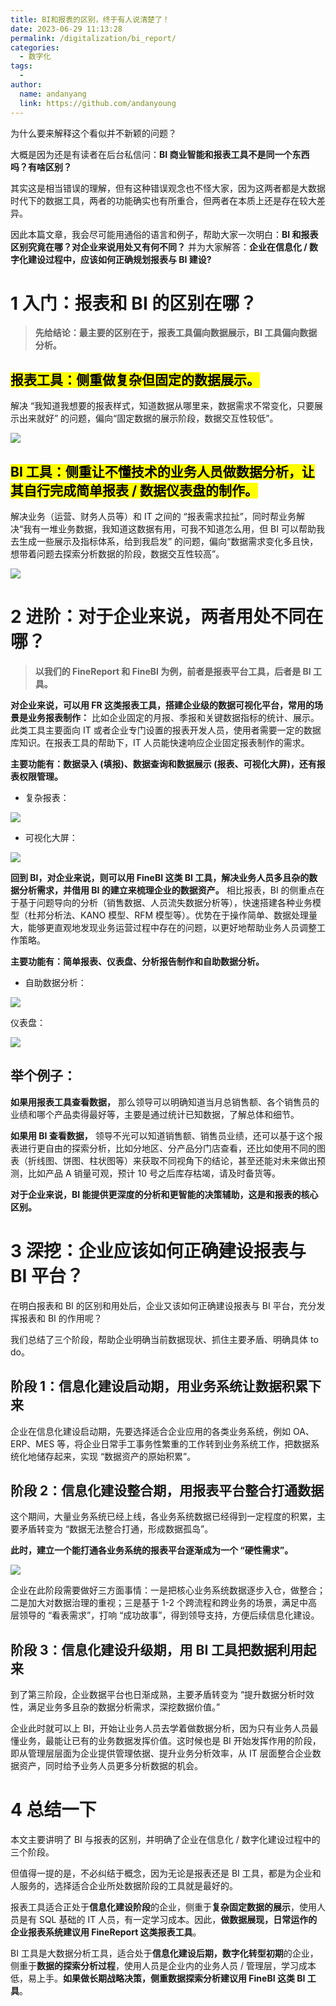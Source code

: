 ```yaml
---
title: BI和报表的区别，终于有人说清楚了！
date: 2023-06-29 11:13:28
permalink: /digitalization/bi_report/
categories:
  - 数字化
tags:
  -
author:
  name: andanyang
  link: https://github.com/andanyoung
---
```


为什么要来解释这个看似并不新颖的问题？

大概是因为还是有读者在后台私信问：**BI 商业智能和报表工具不是同一个东西吗？有啥区别？**

其实这是相当错误的理解，但有这种错误观念也不怪大家，因为这两者都是大数据时代下的数据工具，两者的功能确实也有所重合，但两者在本质上还是存在较大差异。

因此本篇文章，我会尽可能用通俗的语言和例子，帮助大家一次明白：**BI 和报表区别究竟在哪？对企业来说用处又有何不同？** 并为大家解答：**企业在信息化 / 数字化建设过程中，应该如何正确规划报表与 BI 建设?**

# **1** **入门：报表和 BI 的区别在哪？**

> **先给结论：最主要的区别在于，报表工具偏向数据展示，BI 工具偏向数据分析。**

## <mark>**报表工具：侧重做复杂但固定的数据展示。**</mark>

解决 “我知道我想要的报表样式，知道数据从哪里来，数据需求不常变化，只要展示出来就好” 的问题，偏向“固定数据的展示阶段，数据交互性较低”。

<img src="../.vuepress/public/Springboot/640-dbireport-ads1.gif"/>

## <mark>**BI 工具：侧重让不懂技术的业务人员做数据分析，让其自行完成简单报表 / 数据仪表盘的制作。**</mark>

解决业务（运营、财务人员等）和 IT 之间的 “报表需求拉扯”，同时帮业务解决“我有一堆业务数据，我知道这数据有用，可我不知道怎么用，但 BI 可以帮助我去生成一些展示及指标体系，给到我启发” 的问题，偏向“数据需求变化多且快，想带着问题去探索分析数据的阶段，数据交互性较高”。

<img src="../.vuepress/public/Springboot/640-1688008442302-3.gif"/>

# **2** **进阶：对于企业来说，两者用处不同在哪？**

> **以我们的 FineReport 和 FineBI 为例，前者是报表平台工具，后者是 BI 工具。**

**对企业来说，可以用 FR 这类报表工具，搭建企业级的数据可视化平台，常用的场景是业务报表制作：** 比如企业固定的月报、季报和关键数据指标的统计、展示。此类工具主要面向 IT 或者企业专门设置的报表开发人员，使用者需要一定的数据库知识。在报表工具的帮助下，IT 人员能快速响应企业固定报表制作的需求。

**主要功能有：数据录入 (填报)、数据查询和数据展示 (报表、可视化大屏)，还有报表权限管理。**

- 复杂报表：

<img src="../.vuepress/public/Springboot/640-1688008445032-6.gif"/>

- 可视化大屏：

<img src="../.vuepress/public/Springboot/640-1688008447029-9.gif"/>

**回到 BI，对企业来说，则可以用 FineBI 这类 BI 工具，解决业务人员多且杂的数据分析需求，并借用 BI 的建立来梳理企业的数据资产。** 相比报表，BI 的侧重点在于基于问题导向的分析（销售数据、人员流失数据分析等），快速搭建各种业务模型（杜邦分析法、KANO 模型、RFM 模型等）。优势在于操作简单、数据处理量大，能够更直观地发现业务运营过程中存在的问题，以更好地帮助业务人员调整工作策略。

**主要功能有：简单报表、仪表盘、分析报告制作和自助数据分析。**

- 自助数据分析：

<img src="../.vuepress/public/Springboot/640-1688008449561-12.gif"/>

仪表盘：

<img src="../.vuepress/public/Springboot/640-1688008451877-15.gif"/>

## **举个例子：**

**如果用报表工具查看数据，** 那么领导可以明确知道当月总销售额、各个销售员的业绩和哪个产品卖得最好等，主要是通过统计已知数据，了解总体和细节。

**如果用 BI 查看数据，** 领导不光可以知道销售额、销售员业绩，还可以基于这个报表进行更自由的探索分析，比如分地区、分产品分门店查看，还比如使用不同的图表（折线图、饼图、柱状图等）来获取不同视角下的结论，甚至还能对未来做出预测，比如产品 A 销量可观，预计 10 号之后库存枯竭，请及时备货等。

**对于企业来说，BI 能提供更深度的分析和更智能的决策辅助，这是和报表的核心区别。**

# **3** **深挖：企业应该如何正确建设报表与 BI 平台？**

在明白报表和 BI 的区别和用处后，企业又该如何正确建设报表与 BI 平台，充分发挥报表和 BI 的作用呢？

我们总结了三个阶段，帮助企业明确当前数据现状、抓住主要矛盾、明确具体 to do。

## 阶段 1：信息化建设启动期，用业务系统让数据积累下来

企业在信息化建设启动期，先要选择适合企业应用的各类业务系统，例如 OA、ERP、MES 等，将企业日常手工事务性繁重的工作转到业务系统工作，把数据系统化地储存起来，实现 “数据资产的原始积累”。

## 阶段 2：信息化建设整合期，用报表平台整合打通数据

这个期间，大量业务系统已经上线，各业务系统数据已经得到一定程度的积累，主要矛盾转变为 “数据无法整合打通，形成数据孤岛”。

**此时，建立一个能打通各业务系统的报表平台逐渐成为一个 “硬性需求”。**

<img src="../.vuepress/public/Springboot/640-1688008455383-18.png"/>

企业在此阶段需要做好三方面事情：一是把核心业务系统数据逐步入仓，做整合；二是加大对数据治理的重视；三是基于 1-2 个跨流程和跨业务的场景，满足中高层领导的 “看表需求”，打响 “成功故事”，得到领导支持，方便后续信息化建设。

## 阶段 3：信息化建设升级期，用 BI 工具把数据利用起来

到了第三阶段，企业数据平台也日渐成熟，主要矛盾转变为 “提升数据分析时效性，满足业务多且杂的数据分析需求，深挖数据价值。”

企业此时就可以上 BI，开始让业务人员去学着做数据分析，因为只有业务人员最懂业务，最能让已有的业务数据发挥价值。这时候也是 BI 开始发挥作用的阶段，即从管理层层面为企业提供管理依据、提升业务分析效率，从 IT 层面整合企业数据资产，同时给予业务人员更多分析数据的机会。

# **4** **总结一下**

本文主要讲明了 BI 与报表的区别，并明确了企业在信息化 / 数字化建设过程中的三个阶段。

但值得一提的是，不必纠结于概念，因为无论是报表还是 BI 工具，都是为企业和人服务的，选择适合企业所处数据阶段的工具就是最好的。

报表工具适合正处于**信息化建设阶段**的企业，侧重于**复杂固定数据的展示**，使用人员是有 SQL 基础的 IT 人员，有一定学习成本。因此，**做数据展现，日常运作的企业报表系统建议用 FineReport 这类报表工具**。

BI 工具是大数据分析工具，适合处于**信息化建设后期，数字化转型初期**的企业，侧重于**数据的探索分析过程**，使用人员是企业内的业务人员 / 管理层，学习成本低，易上手。**如果做长期战略决策，侧重数据探索分析建议用 FineBI 这类 BI 工具**。
